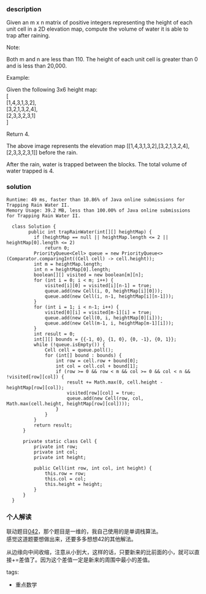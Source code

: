 ### description    
  Given an m x n matrix of positive integers representing the height of each unit cell in a 2D elevation map, compute the volume of water it is able to trap after raining.  
    
     
    
  Note:  
    
  Both m and n are less than 110. The height of each unit cell is greater than 0 and is less than 20,000.  
    
     
    
  Example:  
    
  Given the following 3x6 height map:  
  [  
    [1,4,3,1,3,2],  
    [3,2,1,3,2,4],  
    [2,3,3,2,3,1]  
  ]  
    
  Return 4.  
    
    
  The above image represents the elevation map [[1,4,3,1,3,2],[3,2,1,3,2,4],[2,3,3,2,3,1]] before the rain.  
    
  After the rain, water is trapped between the blocks. The total volume of water trapped is 4.  
### solution    
```    
Runtime: 49 ms, faster than 10.86% of Java online submissions for Trapping Rain Water II.  
Memory Usage: 39.2 MB, less than 100.00% of Java online submissions for Trapping Rain Water II.  
  
  class Solution {  
        public int trapRainWater(int[][] heightMap) {  
          if (heightMap == null || heightMap.length <= 2 || heightMap[0].length <= 2)  
              return 0;  
          PriorityQueue<Cell> queue = new PriorityQueue<>(Comparator.comparingInt((Cell cell) -> cell.height));  
          int m = heightMap.length;  
          int n = heightMap[0].length;  
          boolean[][] visited = new boolean[m][n];  
          for (int i = 0; i < m; i++) {  
              visited[i][0] = visited[i][n-1] = true;  
              queue.add(new Cell(i, 0, heightMap[i][0]));  
              queue.add(new Cell(i, n-1, heightMap[i][n-1]));  
          }  
          for (int i = 1; i < n-1; i++) {  
              visited[0][i] = visited[m-1][i] = true;  
              queue.add(new Cell(0, i, heightMap[0][i]));  
              queue.add(new Cell(m-1, i, heightMap[m-1][i]));  
          }  
          int result = 0;  
          int[][] bounds = {{-1, 0}, {1, 0}, {0, -1}, {0, 1}};  
          while (!queue.isEmpty()) {  
              Cell cell = queue.poll();  
              for (int[] bound : bounds) {  
                  int row = cell.row + bound[0];  
                  int col = cell.col + bound[1];  
                  if (row >= 0 && row < m && col >= 0 && col < n && !visited[row][col]) {  
                      result += Math.max(0, cell.height - heightMap[row][col]);  
                      visited[row][col] = true;  
                      queue.add(new Cell(row, col, Math.max(cell.height, heightMap[row][col])));  
                  }  
              }  
          }  
          return result;  
      }  
    
      private static class Cell {  
          private int row;  
          private int col;  
          private int height;  
    
          public Cell(int row, int col, int height) {  
              this.row = row;  
              this.col = col;  
              this.height = height;  
          }  
      }  
  }  
```    
    
### 个人解读    
  联动题目[042](042_Trapping%20Rain%20Water(Hard).md)，那个题目是一维的，我自己使用的是单调栈算法。  
  感觉这道题要想做出来，还要多多想想42的其他解法。  
    
  从边缘向中间收缩，注意从小到大，这样的话，只要新来的比前面的小，就可以直接+=差值了。因为这个差值一定是新来的周围中最小的差值。  
    
tags:    
  -  重点数学  
